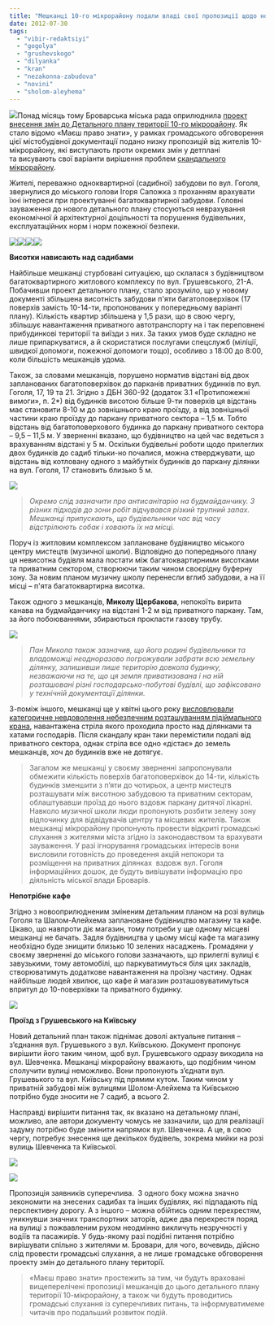 ```yaml
---
title: "Мешканці 10-го мікрорайону подали владі свої пропозиції щодо нового детального плану території"
date: 2012-07-30
tags: 
  - "vibir-redaktsiyi"
  - "gogolya"
  - "grushevskogo"
  - "dilyanka"
  - "kran"
  - "nezakonna-zabudova"
  - "novini"
  - "sholom-aleyhema"
---
```


[![](https://mpz.brovary.org/wp-content/uploads/2012/06/10_mkr_proplan.jpg)](https://mpz.brovary.org/wp-content/uploads/2012/06/10_mkr_proplan.jpg)Понад місяць тому Броварська міська рада оприлюднила [проект внесення змін до Детального плану території 10-го мікрорайону](https://mpz.brovary.org/oprilyudneno-proekt-detalnogo-planu-teritoriyi-10-go-mikrorayonu/). Як стало відомо «Маєш право знати», у рамках громадського обговорення цієї містобудівної документації подано низку пропозицій від жителів 10-мікрорайону, які виступають проти окремих змін у детплані та висувають свої варіанти вирішення проблем [скандального мікрорайону](https://mpz.brovary.org/brovari-yak-rozplidnik-budivelnih-shahrayiv/).

Жителі, переважно одноквартирної (садибної) забудови по вул. Гоголя, звернулися до міського голови Ігоря Сапожка з проханням врахувати їхні інтереси при проектуванні багатоквартирної забудови. Головні зауваження до нового детального плану стосуються неврахування економічної й архітектурної доцільності та порушення будівельних, експлуатаційних норм і норм пожежної безпеки.

[![](https://mpz.brovary.org/wp-content/uploads/2012/07/img776.jpg)](https://mpz.brovary.org/wp-content/uploads/2012/07/img776.jpg)[![](https://mpz.brovary.org/wp-content/uploads/2012/07/img777.jpg)](https://mpz.brovary.org/wp-content/uploads/2012/07/img777.jpg)[![](https://mpz.brovary.org/wp-content/uploads/2012/07/img778.jpg)](https://mpz.brovary.org/wp-content/uploads/2012/07/img778.jpg)[![](https://mpz.brovary.org/wp-content/uploads/2012/07/img779.jpg)](https://mpz.brovary.org/wp-content/uploads/2012/07/img779.jpg)

**Висотки нависають над садибами**

Найбільше мешканці стурбовані ситуацією, що склалася з будівництвом багатоквартирного житлового комплексу по вул. Грушевського, 21-А. Побачивши проект детального плану, стало зрозуміло, що у новому документі збільшена висотність забудови п'яти багатоповерхівок (17 поверхів замість 10-14-ти, пропонованих у попередньому варіанті плану). Кількість квартир збільшена у 1,5 рази, що в свою чергу, збільшує навантаження приватного автотранспорту на і так переповнені прибудинкові території та виїзди з них. За таких умов буде складно не лише припаркуватися, а й скористатися послугами спецслужб (міліції, швидкої допомоги, пожежної допомоги тощо), особливо з 18:00 до 8:00, коли більшість мешканців удома.

Також, за словами мешканців, порушено норматив відстані від двох запланованих багатоповерхівок до парканів приватних будинків по вул. Гоголя, 17, 19 та 21. Згідно з ДБН 360-92 (додаток 3.1 «Протипожежні вимоги», п. 2\*) від будинків висотою більше 9-ти поверхів ця відстань має становити 8-10 м до зовнішнього краю проїзду, а від зовнішньої частини краю проїзду до паркану приватного сектора – 1,5 м. Тобто відстань від багатоповерхового будинка до паркану приватного сектора – 9,5 – 11,5 м. У зверненні вказано, що будівництво на цей час ведеться з врахуванням відстані у 5 м. Оскільки будівельні роботи щодо прилеглих двох будинків до садиб тільки-но почалися, можна стверджувати, що відстань від котловану одного з майбутніх будинків до паркану ділянки на вул. Гоголя, 17 становить близько 5 м.

[![](https://mpz.brovary.org/wp-content/uploads/2012/07/DSC09943.jpg)](https://mpz.brovary.org/wp-content/uploads/2012/07/DSC09943.jpg)

> _Окремо слід зазначити про антисанітарію на будмайданчику. З різних підходів до зони робіт відчувався різкий трупний запах. Мешканці припускають, що будівельники час від часу відстрілюють собак і ховають їх на місці._

Поруч із житловим комплексом заплановане будівництво міського центру мистецтв (музичної школи). Відповідно до попереднього плану ця невисотна будівля мала постати між багатоквартирними висотками та приватним сектором, створюючи таким чином своєрідну буферну зону. За новим планом музичну школу перенесли вглиб забудови, а на її місці – п'ята багатоквартирна висотка.

Також одного з мешканців, **Миколу Щербакова**, непокоїть вирита канава на будмайданчику на відстані 1-2 м від приватного паркану. Там, за його побоюваннями, збираються прокласти газову трубу.

[![](https://mpz.brovary.org/wp-content/uploads/2012/07/DSC09946.jpg)](https://mpz.brovary.org/wp-content/uploads/2012/07/DSC09946.jpg)

> _Пан Микола також зазначив, що його родині будівельники та владоможці неодноразово погрожували забрати всю земельну ділянку, залишивши лише територію довкола будинку, незважаючи на те, що ця земля приватизована і на ній розташовані різні господарсько-побутові будівлі, що зафіксовано у технічній документації ділянки._

З-поміж іншого, мешканці ще у квітні цього року [висловлювали категоричне невдоволення небезпечним розташуванням підіймального крана](http://www.youtube.com/watch?v=GGQdqbzvRvE&feature=player_embedded), навантажена стріла якого проходила просто над ділянками та хатами господарів. Після скандалу кран таки перемістили подалі від приватного сектора, однак стріла все одно «дістає» до земель мешканців, хоч до будинків вже не дотягує.

> Загалом же мешканці у своєму зверненні запропонували обмежити кількість поверхів багатоповерхівок до 14-ти, кількість будинків зменшити з п’яти до чотирьох, а центр мистецтв розташувати між висотною забудовою та приватним секторам, облаштувавши проїзд до нього вздовж паркану дитячої лікарні. Навколо музичної школи люди пропонують розбити зелену зону відпочинку для відвідувачів центру та місцевих жителів. Також мешканці мікрорайону пропонують провести відкриті громадські слухання з жителями міста згідно із законодавством та врахувати зауваження. У разі ігнорування громадських інтересів вони висловили готовність до проведення акцій непокори та розміщення на приватних ділянках  вздовж вул. Гоголя інформаційних дошок, де будуть вивішувати інформацію про діяльність міської влади Броварів.

**Непотрібне кафе**

Згідно з новооприлюдненим зміненим детальним планом на розі вулиць Гоголя та Шалом-Алейхема заплановане будівництво магазину та кафе. Цікаво, що навпроти діє магазин, тому потреби у ще одному місцеві мешканці не бачать. Задля будівництва у цьому місці кафе та магазину необхідно буде знищити близько 10 зелених насаджень. Громадяни у своєму зверненні до міського голови зазначають, що прилеглі вулиці є завузькими, тому автомобілі, що паркуватимуться біля цих закладів, створюватимуть додаткове навантаження на проїзну частину. Однак найбільше людей хвилює, що кафе й магазин розташовуватимуться впритул до 10-поверхівки та приватного будинку.

[![](https://mpz.brovary.org/wp-content/uploads/2012/07/DSC09941.jpg)](https://mpz.brovary.org/wp-content/uploads/2012/07/DSC09941.jpg)

**Проїзд з Грушевського на Київську**

Новий детальний план також піднімає доволі актуальне питання – з’єднання вул. Грушевького з вул. Київською. Документ пропонує вирішити його таким чином, щоб вул. Грушевського одразу виходила на вул. Шевченка. Мешканці мікрорайону вважають, що подібним чином сполучити вулиці неможливо. Вони пропонують з’єднати вул. Грушевького та вул. Київську під прямим кутом. Таким чином у приватній забудові між вулицями Шолом-Алейхема та Київською потрібно буде зносити не 7 садиб, а всього 2.

Насправді вирішити питання так, як вказано на детальному плані, можливо, але автори документу чомусь не зазначили, що для реалізації задуму потрібно буде змінити напрямок вул. Шевченка. А це, в свою чергу, потребує знесення ще декількох будівель, зокрема мийки на розі вулиць Шевченка та Київської.

[![](https://mpz.brovary.org/wp-content/uploads/2012/07/Grushevskogo_Kiyivska.jpg)](https://mpz.brovary.org/wp-content/uploads/2012/07/Grushevskogo_Kiyivska.jpg)

[![](https://mpz.brovary.org/wp-content/uploads/2012/07/DSC09954.jpg)](https://mpz.brovary.org/wp-content/uploads/2012/07/DSC09954.jpg)

Пропозиція заявників суперечлива.  З одного боку можна значно зекономити на знесених садибах та інших будівлях, які підпадають під перспективну дорогу. А з іншого – можна обійтись одним перехрестям, уникнувши значних транспортних заторів, адже два перехрестя поряд на вулиці з пожвавленим рухом неодмінно викличуть незручності у водіїв та пасажирів. У будь-якому разі подібні питання потрібно вирішувати спільно з жителями м. Бровари, для чого, вочевидь, дійсно слід провести громадські слухання, а не лише громадське обговорення проекту змін до детального плану території.

> «Маєш право знати» простежить за тим, чи будуть враховані вищеперелічені пропозиції мешканців до цього детального плану території 10-мікрорайону, а також чи будуть проводитись громадські слухання із суперечливих питань, та інформуватимеме читачів про подальший розвиток подій.
